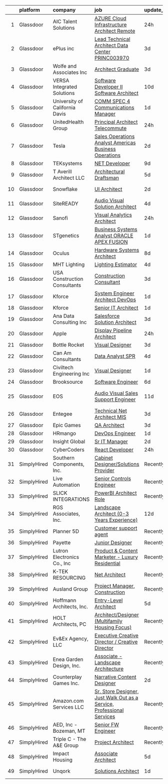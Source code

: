 

|    | platform    | company                         | job                                                                                                                                                                                                                                                                                                                                                                                                                                                                                                                                                                                                                                                                                                                                                                                                                                                                                                                                                                                                                                                                                                                                                                                                                                                                                                                                                                                                                                                                          | update_time   | location                |
|---:|:------------|:--------------------------------|:-----------------------------------------------------------------------------------------------------------------------------------------------------------------------------------------------------------------------------------------------------------------------------------------------------------------------------------------------------------------------------------------------------------------------------------------------------------------------------------------------------------------------------------------------------------------------------------------------------------------------------------------------------------------------------------------------------------------------------------------------------------------------------------------------------------------------------------------------------------------------------------------------------------------------------------------------------------------------------------------------------------------------------------------------------------------------------------------------------------------------------------------------------------------------------------------------------------------------------------------------------------------------------------------------------------------------------------------------------------------------------------------------------------------------------------------------------------------------------|:--------------|:------------------------|
|  1 | Glassdoor   | AIC Talent Solutions            | [AZURE Cloud  Infrastructure  Architect  Remote](https://www.glassdoor.com/partner/jobListing.htm?pos=114&ao=1110586&s=58&guid=000001837374181099b17047eefe7306&src=GD_JOB_AD&t=SR&vt=w&ea=1&cs=1_021272ae&cb=1664089332181&jobListingId=1008159672429&cpc=723ADC3DFE402989&jrtk=3-0-1gdpn8621ih6n801-1gdpn862g2dhd001-54eed628df11b517--6NYlbfkN0CxPkF-BzwyCLkYRtldzuYmlWlTONvvGt8X2wwBmP0USINRxlVSG11m0YhMN7f2FWr_Q_EHxxPJhHS9ixp1_cpwTIOdx0ullFSE0w9Ox8KddO4kx-i50htoJVpvzrGKp8qkAtN39V2Pif3NGzJKmbptUHWQU12lQm2X4UXW_lqej3SxARc4Xp4bSt6h1n46QRRVaS2qgPq8lwFE2G40_z0VR9hu3Qpg7VoVzKupMeO6zrenuDwDyKknPdn74dTsJOuFQUAWjF-rtcRzle4R5wdW8ZgKtBEw-MrGAJx8IaYwEt6n2C_RwLEZlntSWNVHbcFKjm8LvLz98FoIE8sy8eu2OJjdm4LAKBq8Ev2IMRrQEteeZP3xOh5vUv1J1ABU0pqDxKOMlwnUoq2Rh6z8JAfm_n-Xfcr-q1lGfLi3SvVTWraI7PalkPWA2TLoLf25g6P-UWcexgQ31NpZc2Ac2hjiGd9fi2QJWbKR6JsAXxrQyT5b50i24SYV8ggpRqX0rmXqdg6Utz0uhqHfOCCQhM5TD-TNBbW08XQ%3D)                                                                                                                                                                                                                                                                                                                                                                                                                                                                                                                                                      | 24h           | Remote                  |
|  2 | Glassdoor   | ePlus inc                       | [Lead Technical Architect  Data Center    PRINC003970](https://www.glassdoor.com/partner/jobListing.htm?pos=118&ao=1110586&s=58&guid=000001837374181099b17047eefe7306&src=GD_JOB_AD&t=SR&vt=w&ea=1&cs=1_b1d02df3&cb=1664089332181&jobListingId=1008153969046&cpc=451933188B21919D&jrtk=3-0-1gdpn8621ih6n801-1gdpn862g2dhd001-7cae83411317af1f--6NYlbfkN0B4q5ZfxtiYuHthRCrlNTaH3IgnRrb9iipLWN6eJD-7mZ_ik5fnnuNKhefJl6Hd362-wKnzanGuGAgmA98uM-bnjRFgf1a3sgbpmJVUcJpSgA5Z313VRrElYdsoZo1nSQjsJVlv1GMmpLHLByR3kx2JC3y-47lcPi6EemqoFpQ_OSMudgYAUQW_2g0_pJERq_AGrVQp3PX0TbawMnMZDDEh3BaRuL0zJADHxwdTSzB-z1KwSj-lVp9MiwJiA0u1DB-u6BiM6XffFnV54Go7UpTfaMy-EFVeUfMYoHi-8g2eW43szXXx5g6yQ1HXRxoRbocsfGuZWtLAItrpzhMpSr8sbzIX7GrFm-a9fxCxrDeSvAyOHnjF6FfTvz6dq9yacr-qrKOdfpxj6k5WE4fNoqIRIZOTjSbJswFFKZmr2von24yHE8bAK1g9n-iP_r0UrstPdpkFNLakMoFycTZY7fJcq4UOL-bruREfe6axLxpTgAICSuepF7Gan2LgCvzXSRP96cLMxZvGIHXJOxSBojvP6uSY2imtFXuU3pN_GBVf1g%3D%3D)                                                                                                                                                                                                                                                                                                                                                                                                                                                                                                                                  | 3d            | Remote                  |
|  3 | Glassdoor   | Wolfe and Associates  Inc       | [Architect Graduate](https://www.glassdoor.com/partner/jobListing.htm?pos=103&ao=1110586&s=58&guid=000001837374181099b17047eefe7306&src=GD_JOB_AD&t=SR&vt=w&ea=1&cs=1_773eb919&cb=1664089332179&jobListingId=1008154474786&cpc=D39918EEEC7506B0&jrtk=3-0-1gdpn8621ih6n801-1gdpn862g2dhd001-34ea176248ac4f1a--6NYlbfkN0DSuD1-i6yOw0A_spq0-wUw3pG4wGEpwghfMfT3FNG6r9av4v2MNC0Ecwcxp_prGNIGBXOiz6RfGdMmgJK0YlNIvrYD4PuYzqhohxCMI72P9S9N31pSoJXeVeAM10v0R3baZ8M5C3dlqOl0xjXQmtgBREtEySAY3R7l419Bpbc8fLYnmgPpTk2Pw6JoYCnrS6s6IObHCkmjdAIfkdWN8cyFd2z-APeW227u4vNJN36B7S53TmBzarJauezrGy_M0vdx7hwFkdjgiO0rTBGhrFaYBAq9hCRbIlmBjo2SMdf5pYXfLIc3cVfE6yBwsYxJdoxW5NP-oAxjDubLtF_Grx7YCsndMPIGYk76-YJ_t_cIw4qQAtgQygwG4vZ9SFFszONDCHQ-XGFooiVucqwgO3Lff_t1urieJYi7c0txLrQmCGyha4FQszP1NI1-k8zA9TOHg7rPeIQkMiY6zkUFSUnbCmStva-BArwsiqegbhB-4jXtUbqDbktAzzivWSdZkGo17LGfMSBTl8QY89e43oUw1wtigqjDEMe_nNwviF4BoHnnJTieFtrrmeVmzv2GS3LrKqnUDbVG8Q%3D%3D)                                                                                                                                                                                                                                                                                                                                                                                                                                                                                                                                    | 3d            | Fort Wayne, IN          |
|  4 | Glassdoor   | VERSA Integrated Solutions      | [Software Developer II Software Architect](https://www.glassdoor.com/partner/jobListing.htm?pos=102&ao=1110586&s=58&guid=000001837374181099b17047eefe7306&src=GD_JOB_AD&t=SR&vt=w&ea=1&cs=1_5db9ea1f&cb=1664089332179&jobListingId=1008139704686&cpc=77D8CEE05F182B4C&jrtk=3-0-1gdpn8621ih6n801-1gdpn862g2dhd001-f7a690b0c55f8e08--6NYlbfkN0CWCJSGUIUF-Yq3qKQ8OSRXtWVl8quohR2ewVP8TxwXYnzP64Jjm1i8h0HojawBlrH8-lWzom0FH-EtFMCyIfeZ1mFJryghIDYDbarZcea4rUYywEjr9f5RmpiV-KZabtngfZzhoK5QDMSpAIwE7rsQIsghtLNVDoLTrlZ7ZutYllDcSKuO6mgBuiZYFYrEi7xjMraab4K5AA6UJkXcvonCCqEHuo63OWlIrbg49aDLoM2e8YID1A8sOuPMZCoDFQZF1Btw4_5klumttSLsjceE2RKsblKzOV90YYpfBxH1ppo9UYxLMgdgaGkbbr74Vhm0hq_oeh9FLAoPF-WUw2n70NjlLwtvwWg3v_iEgMEncqJHyGA2lFve8nItCWsWFEpj_E2Fzw-jK9P7rdMcXGcvyU9l3MWJLJobp4jHRamVk4D4Ftz9UhehCd6pkix3arH1UBnm9CcSZHTprfd1EtBxpsjWXbaH3Si5ynbQw0nCtFd2RvtJT8psb3KO30PrYXgFGoR2jyniY7-it7TbgSHzWTV7bD-dqFFtyJIntIZvP4pmGFr4mY_i)                                                                                                                                                                                                                                                                                                                                                                                                                                                                                                                                          | 10d           | Remote                  |
|  5 | Glassdoor   | University of California  Davis | [COMM SPEC 4  Communications Manager ](https://www.glassdoor.com/partner/jobListing.htm?pos=117&ao=1110586&s=58&guid=000001837374181099b17047eefe7306&src=GD_JOB_AD&t=SR&vt=w&cs=1_c028254e&cb=1664089332181&jobListingId=1008158535376&cpc=B101C867B3EF2D75&jrtk=3-0-1gdpn8621ih6n801-1gdpn862g2dhd001-0dab89a2c54a6e62--6NYlbfkN0BT0ZNq-Gmd0mAgky8lnpJkZ0RDMSGMF0Z5TXhfOj6W5zNkP-dZcrSiKJvtCsXc0HJJUezyk80Yzi-UefKf6USSt--My1jd2uHJNBcjwcN_kqYJ0s86YQOc_8PepAYYj-c_vgARMzvi4Tb8DHmJgXjgX77o6rNe5VhTP0OXdTnfLzOb_2TpYcOllct-RHrEsXAVqrTQu6aW36vfxtXHTIkFc1nOgNl4eH6fbSAVGrDWajE2q9d1rFYbfPhj2YwVNG5zaY5OAzAnOZbyhJaCKqCeK-O5IT1LDIsvVXwU2W2pla4L9ai7rSvf9j9--lJNICsR_YPn716pDuQ2dl6oJ08pwwEkQDIPlPBoN-LgWbFDmpSo_028RlpzjYOqAGy_rObfkzPeOPO3jFPAMxkcrTHITfUzq-vpz9M__AwTxKgZenSg7hJnOrZbYNE0__HXKGnr8hdmBdp5d4Czu699QJdf3lJju3Atg99RITVE16IhHYfCnEXj21nDAYO9aNQMQCTHAyKuzJGkLQbIK8i24I2uPQGcmJ6sY7YhccxudO8biilSS3uh-3JISBeIKBJxvktgZv5p1RzF_7hLpH0MAL1fZSBa3kNCUCAhHtd2pF-e1lZHQbrCBeSPEqiE0bgts0mJvv2H-IWMOYZtXlUF18oMcwXfSkAm0O3zpbYvLgjzpWXop18lnxHE6uXji4_XWdNmeH2KAsXbdase4IRl_NAd)                                                                                                                                                                                                                                                                                                                                                                                   | 1d            | Davis, CA               |
|  6 | Glassdoor   | UnitedHealth Group              | [Principal Architect   Telecommute](https://www.glassdoor.com/partner/jobListing.htm?pos=115&ao=1110586&s=58&guid=000001837374181099b17047eefe7306&src=GD_JOB_AD&t=SR&vt=w&cs=1_a39a1e40&cb=1664089332181&jobListingId=1008159616811&cpc=155EB9D5185558AF&jrtk=3-0-1gdpn8621ih6n801-1gdpn862g2dhd001-877df393bf5e367e--6NYlbfkN0C8O9VKdOj_1Zh75e9_CvYhSsWVxS1Pvi5WUWhsf4w7FOycHcR50Ta-CQORLM6vDVeFlQhssCxZzTGGn9Zkgnzj9iYp2xE--oKIkGsK20UA42z3p4PR9c_LCTIlCRMYSPEiZhqWrm5rFChrN168ht4kzu3WAsUTJO1pXdvO4baGMDzx68wBGZIGcpwt8jBZP8zOmudLQHVD22B4Chs7u4kFll6G78NPjIIW2Egw7MUAfA6N-dooOqbAz9594Hwb8WZ9It9An47NwwW-iZwuv5rlg3EtMIXEzat1aWToBOy4ooeUaR_BGQV9yigkiMIK0lPz61-B1MWJxJOCE6TW3L9MPTmxSbApE8icFViZjVCwnGyGHdzf_Rv6TRJSxlnApEX408Eg_S7O2fXaNGO37j43-LuNyDbilkNAjJR5Snr7M7wP2CruDufjv35iWn-W45M%3D)                                                                                                                                                                                                                                                                                                                                                                                                                                                                                                                                                                                                                                                                        | 24h           | San Antonio, TX         |
|  7 | Glassdoor   | Tesla                           | [Sales Operations Analyst  Americas Business Operations](https://www.glassdoor.com/partner/jobListing.htm?pos=121&ao=1110586&s=58&guid=000001837374181099b17047eefe7306&src=GD_JOB_AD&t=SR&vt=w&cs=1_ae3a2b27&cb=1664089332182&jobListingId=1008157141184&cpc=2CAED5C921A5F994&jrtk=3-0-1gdpn8621ih6n801-1gdpn862g2dhd001-836459d91c6adfdb--6NYlbfkN0BkX03mv_qGbDFMol2YHqLRvzzvm2LmpzMO_FcYL_FtJlnJTzsjtFTdelRG5HbGrIeCZP9oCSI6IrQcqH146vbUg6QJccheLNQmVLUrfksjTA3_DWVzDWNAYkY9TXvMSG5HxvKlNiGscIn2FVmvRaF1KD8fWrrtU6kKee3mgDkxypnF1ZhmL374Fgsa75gDeKvHkejeJI-37N5xy3nDXyn7yU2Z68Iz5NqGyLxu6vrz4qYwwYRyVg8wsrInhw4ODmuN2N99loZa8b9G0Ebllap2I-hM1T72z3LDlT9p5SiVM4YA5XQtXbHJaRlAI5KK81GCqnkFYt1iBtE-l0n_gQUgGa4N5LRMYZGBKqqMcbjildDGb0Cxcx_8fK92FjdTiQXBOlyXhvVDHFU4WBm7zfZIu-W07ZlpvbxItMSJtMBQ-z_3fHO9-70zyblW4RwdRejW2TQnVgzwDdcHozfzx_BOlDbLnHHeq-wiEBqkq7GCxJ8bwUw8Y5n5tKxY05mLNrTM7ktUrxaR-fSKUrdsbLvm)                                                                                                                                                                                                                                                                                                                                                                                                                                                                                                                                                                 | 2d            | Draper, UT              |
|  8 | Glassdoor   | TEKsystems                      | [ NET Developer](https://www.glassdoor.com/partner/jobListing.htm?pos=120&ao=1110586&s=58&guid=000001837374181099b17047eefe7306&src=GD_JOB_AD&t=SR&vt=w&cs=1_6d4dcd21&cb=1664089332181&jobListingId=1008143933915&cpc=E773D000C9BC26FA&jrtk=3-0-1gdpn8621ih6n801-1gdpn862g2dhd001-93e9790abcc1d21c--6NYlbfkN0AuKz8EBO1xHDEL7V2YF9xF3dC_I9B9i-Zw2Jh8clPMK3KTieKealHQySFBD4L6FvM5FtAcl0VmIDNAW7DCesx6v8D16vSFffNmefxQj13umjK6CdUmK6NnUxUNHiOiLJT43b1iCYQYVugqphoGI31FZLkiK-ySRR5ZwS184OAahGgcVnAqawbe_IO-Tzi5OCoDOV8afz9d1JMWOs82MuCBdr_GVqGUfgXbR2hZdXG2sPC2jf77YEWm4Tr_4jL_SGW3GfUIUuPotMI0ginZYrhA4KEcitGLO5Gl0DuVvE7mnRp4adoofL6TPhyGpEBIVfUVcR-zdtQ4NrIPdk9YmqV31pMSoceqEbPzgUCmRamYWMNd6IPbdAGvZrvTBRLzRj5Llkl7B9SymcWWppP8PKF13jjRlwlRKjFW_FEmyo5AijJzPfhQe2BHESLCOeFn1s9iI1wzDtHeN-2MQ2Vjhwa8WjgJZYk2p-W2oUax0pM01jZSDWI2g1vU7hK3-MrwPLP2pULdJDbb7yo86mlHPsTtN0yN6Yp4hE6u61Nt9bDJoegDATYhr-wjkBdeI1L-2ZkHRB70EMul5XWMli7iuAGqx0EzlJIkvPZ1J-Nx3xEd1Ri0s3nb737n3uZ_Pk2AVrnUi2cLyc8Lc0ZabLuLEjZf4ZOdCmUf_H25asCLdB9KuBq-kh5qJpQQcSLAOdwtGEWKXsYjJnEUf6-lxrzUVKKi5lnUZCTe48tLk2_vYsTv_zPfYWcaS864US3CitWn-b-Zhv5LOWiVNUoP4u59Ub7hAyryjuZKgeUKZ_saS8ScQ1KPbWJemDSEFg88lkpIFzC15BHmes-xEm0qyGaxaI6HltjItQO5i90HHr51W1QSVotm8u-KOPP1Mzfgftl1XdieXpjSrg-1ucYZLX24tv2qzKJa8w-d1P4h7o2z_rEg-dXqoct3yHEa)                                                                                                                                                                         | 9d            | Charlotte, NC           |
|  9 | Glassdoor   | T  Averill Architect  LLC       | [Architectural Draftsman](https://www.glassdoor.com/partner/jobListing.htm?pos=105&ao=1110586&s=58&guid=000001837374181099b17047eefe7306&src=GD_JOB_AD&t=SR&vt=w&ea=1&cs=1_32b649c5&cb=1664089332180&jobListingId=1008148797349&cpc=214153447B1391FC&jrtk=3-0-1gdpn8621ih6n801-1gdpn862g2dhd001-4273ad695dd39f84--6NYlbfkN0DjL0Clq0lpCo2BXjTJa-CNZsdvZz9q1qumnKqgZruiX9qIWnTyeVuPLZT1DbYIFxLShNZ3oiD0Ir8VzfnMq0k9JGk_K6wzMgoWi8DkEFgEBxCHNM2R2cLyVhyre97LKsLkzRPqA-6Ak1uJv6FVsNpFjBYW6CAeBu9COlQAG5STKVAtBirCJ1PeKTcQM71kvbq_0UyLQMWXWXE-EXeIIr3Agbr13Y9h4vi4z-C6okFTGi_w1xHkVF1TDiHWqVtBVumerGEi1kngIt3ocV5EfKeAzgbnkNsSK6v0qOFqOWGX3iZuQo5-Xi-hM2qTFsGHoM8puIKS6DKG88MTw1k-rRWTtvuIlcQ24K4YQeEwCvhI5-EmMV0kXbdNwdU1MwYP8klzzoLsVohh1qmsotUkHa5bWty8uPSS9aPRIg8sW08mEUcDOAZwze_AfBXAC8oGZgvZbU8koyjVqSp4HAwVu4vC36XmhYBqdsgGKpOVl6-xwmThAmBo7lsDx2fA2i0oy_QInvx-v7XmH6WtDT1sg6fV)                                                                                                                                                                                                                                                                                                                                                                                                                                                                                                                                                                                           | 5d            | Annapolis, MD           |
| 10 | Glassdoor   | Snowflake                       | [UI Architect](https://www.glassdoor.com/partner/jobListing.htm?pos=129&ao=1136043&s=58&guid=000001837374181099b17047eefe7306&src=GD_JOB_AD&t=SR&vt=w&cs=1_d52f3d45&cb=1664089332183&jobListingId=1008155740082&jrtk=3-0-1gdpn8621ih6n801-1gdpn862g2dhd001-fd3655c818eb99c1-)                                                                                                                                                                                                                                                                                                                                                                                                                                                                                                                                                                                                                                                                                                                                                                                                                                                                                                                                                                                                                                                                                                                                                                                                | 2d            | San Mateo, CA           |
| 11 | Glassdoor   | SiteREADY                       | [Audio Visual Solution Architect](https://www.glassdoor.com/partner/jobListing.htm?pos=101&ao=1110586&s=58&guid=000001837374181099b17047eefe7306&src=GD_JOB_AD&t=SR&vt=w&ea=1&cs=1_0d46ea6a&cb=1664089332179&jobListingId=1008152013315&cpc=A938E184CF850189&jrtk=3-0-1gdpn8621ih6n801-1gdpn862g2dhd001-f8da22d6084f53b1--6NYlbfkN0CEkq9ErVNbJpsjymSAorrcIbhIuxAwQJnRg2deGtmrybZJYh17pfCdakm76au72fVl40M8oJmskUUze52ScoaSKRi_zWyE9nACbcTqnfB3Yfd2KvmXX_0T-Lug_8bODzvIZz-_9KVMmxPgm2pl7A8WfqX5w-BqdMlrh-eNxKetFiziaZKEWMu1ULo08zY8PpCxE2FaM_4Ad_KmJrOfjwZCFuw9jah7vX3laavx808DBOlwsVcMzCjawUygUaC9XWMW5zb9OzGU9oSAU8TqucCUIz07qbl0B7B1kPsqwH0i8fwlVeZEFeO16UIpEJQZQ5vjoRCSwtDVSOQrVaIUQGhKUEHMaPDC53SPy8ksl5jv6l9s9RyJagNt2l8D6epVZyjCqRO63hDJtnes6keFbLv2yDE3cfiv83dZlKJV0D2y35HyhWtGTyjgtTvGDfjgHlrAQaXez0s-iJJGMnhqUW2itEW-AjGO27LibfF-_3XFaM8EdqywUWPF9oSGxUiUJR5iGRyELvLmIdbwZ2WV1vdyG-Ds7GSG4ro%3D)                                                                                                                                                                                                                                                                                                                                                                                                                                                                                                                                                                     | 4d            | Remote                  |
| 12 | Glassdoor   | Sanofi                          | [Visual Analytics Architect](https://www.glassdoor.com/partner/jobListing.htm?pos=107&ao=1110586&s=58&guid=000001837374181099b17047eefe7306&src=GD_JOB_AD&t=SR&vt=w&cs=1_0b4f87f0&cb=1664089332180&jobListingId=1008159582779&cpc=C3517E2410EFB392&jrtk=3-0-1gdpn8621ih6n801-1gdpn862g2dhd001-d381ccc180830ab3--6NYlbfkN0C0xan_tKoKpHlPk2i4OCCo2ULsOmeqWWaTHcPP_CkOCc2oqmmfJ2KN2f_PyxN_4Rz7NZV81Cj932DQxUcjVGufVQejQsyZdg9DinkuCG6vTcFUr9ZwoaxvKwBgfW7xCyKqlEKsLapRlZs2WBHQOvOWUr2E2CceBNkO0rlEtU0JVNp8WpRUGG6I0kUp4Kr4w4RBSyN5ThD3PAOkf6qO6qfRYFEsx0qgNwg94NLG6ePnKLmqEZwuhy_IHOv5sIEx6GpzLPytYDuSGE7oadNK7rR_FPTVYxcfOc-j2Rf-0dkMHrZEpxtdqeed2_UAzOf4XbYEPTIdQWY3PD38auEQ2fB4JKWjyUMeP5dWGW-QEl8uXtyb0kFUBrQ_5rkYvZFkoDGycqLWbg0ukbZ_ldFMOwpahOiHQf4tdgyTBZ_hHv9gusLsZednGjz-9B3JN_ss46w%3D)                                                                                                                                                                                                                                                                                                                                                                                                                                                                                                                                                                                                                                                                               | 24h           | Bridgewater, NJ         |
| 13 | Glassdoor   | STgenetics                      | [Business Systems Analyst  ORACLE APEX FUSION](https://www.glassdoor.com/partner/jobListing.htm?pos=110&ao=1110586&s=58&guid=000001837374181099b17047eefe7306&src=GD_JOB_AD&t=SR&vt=w&ea=1&cs=1_7a886d91&cb=1664089332181&jobListingId=1008158657839&cpc=61B26E8FEFFA679F&jrtk=3-0-1gdpn8621ih6n801-1gdpn862g2dhd001-e02e0b1e68dc2bc4--6NYlbfkN0DvME8zF7Q8B_wbJz1g93GolcYm4gnOsggAVH5pUlwP1obCcIfUxHeNYWNajsEKi_23A7B-inKwE_G93bIPY0O9WIvb-Bif8NB3kBEaSQcIulw5uYKgCbNcrCbY2rxVsPSFYjDlNnbDe_-glO5cmWHDLKtpMMzsptTKMSjjMf1yRB5OCjkNGMHsRWU-zeQZLLqDquHqQCFdwgaBErG-MGxvFB98rM0in7SwXb4cBAYPaxHEMnSB5o8tx2AucwkqD3JBbhcxtsNYrbZUuySXs1uSZglcJGuLd8cpNGpY8jGUWKnNmKpvl830o9kN8KvN4QgsIQM28nsg62wxcprX31i8n8ggC2Zx5xjDwG3H7DNccW7BpR4OSUoWiImPFNEH72zqSKr9qesg2dvgY_qMVwtHsmb0GhtQ9DaHxVxHS-8GBm7Dx1VwneZQquBvdcA7sdZ5hglr2NDTL5u7jzZCLeBjiT-Q3UBGy_AD0p1CUcWIJ-KvCokVcfy7hgajLRGOX5NKk7cyRoYPbccOviBhz26A)                                                                                                                                                                                                                                                                                                                                                                                                                                                                                                                                                                      | 1d            | Navasota, TX            |
| 14 | Glassdoor   | Oculus                          | [Hardware Systems Architect](https://www.glassdoor.com/partner/jobListing.htm?pos=113&ao=1110586&s=58&guid=000001837374181099b17047eefe7306&src=GD_JOB_AD&t=SR&vt=w&cs=1_d52fff24&cb=1664089332181&jobListingId=1008145711590&cpc=155EB9D5185558AF&jrtk=3-0-1gdpn8621ih6n801-1gdpn862g2dhd001-a5ff94d743749279--6NYlbfkN0DYl4UJW4r1Vl7FEn6T9F-rD9lpC-0oMJVSiWjK_MGUd8e8cHXcpv6KPyjLHZEfqkW8BcrHOl7-vU7vBGkdD_Nax1SK0cUbvts2_TSlE2IgnfTfkATA4YpWZkdoalk1_NkXxsrUKCyLdz1zhwQs33M8woH-m4ZLERf9Ij1Yzx83pbaIx8XqYh1D0qMDB6-8JDnXSQCen_9M2T-B61wRxVnTG-uiIwIJxVyY5pDUcnMOnfK_kGF0AD74fuM4zhLr4cwvr9YG5bl9-Kl-bPj6qOUpGU41sUTZ7N9AB5F0gZu_vS6_rGGj6DRqGAbotIDX6MVRUQyVrwti3fgqqhnLHWoPEE4MqM5ZVjKq6CSj3wHXeFdkg_Ju7SEtpU3QOSM4WaamXq4w9J109cbBqpF9KruyBt2igrJFaBPAt-It_FdMhGZrksaa0lfd_wATMcwQSNvEaZeCyy2vqbglasmfyi0inY3z1E9YEeUv8sNiao-VX6M4lw0riCqT1hpg0qYCDXVixDyUTiXBGvtoW6cgnbcdKLanUpd1fTd9vHbkLP-0T1YdupdaIBgVSRJPUp07QNKZMBhain7uvRI85ekRWOC9oem9_dyOZpaVPpYmmH0i7LvdO5HuNzU6O1LbmIEdHQjPt1MsoJglrDg_1OK5tzgXxBvTbxanelOHQ2APJ2s7700v5eQm2tNu9E4ppHRO4ydkgZnE-Un92HxgPcPxhlapE7ddZmNp1nADRhiN3AbjGySS0xPOYws2hpJgqFc2szM4DKIotNm3EfUSNNAIGm1raqlzSYLbD6Irhk-vlEscEV_3bF-CTrAbQIyoLE35ic12pWPzPq_mzccX1zPSFBIL14FbUc1YvASEm9tF1Fkiqf0mq9nMnrzrv3xkvvlPq3z5ac-e5Qjeg-MV-r7GIlJbSkjNxYqYzTIKGjvHMX9VychOrfeLY5NK2heQHM6W13Tgj4SPLX92lzPje6gkrZ3J_pcxFiH5pHV141lWvizKStTcPemIFCI3MBE3bn6_MzyDMq5K_a-G5lfaot5IbxT62lF75cyaTiisCj5hSnjZEGyKf0bX5McXpnlyw8jq1P_j4UDQTQFQgw%3D%3D) | 8d            | Remote                  |
| 15 | Glassdoor   | MHT Lighting                    | [Lighting Estimator](https://www.glassdoor.com/partner/jobListing.htm?pos=106&ao=1110586&s=58&guid=000001837374181099b17047eefe7306&src=GD_JOB_AD&t=SR&vt=w&ea=1&cs=1_3e3d2b82&cb=1664089332180&jobListingId=1008151536423&cpc=71D4EE06E32D485A&jrtk=3-0-1gdpn8621ih6n801-1gdpn862g2dhd001-233ef27e66dbc2ad--6NYlbfkN0CIcIrR3lGk60qa-YXZbZOK4VpWme4znmlJDrjGxAusN8aCEUgRmGYW1GcjSJ-PUzQWLlBBeIIDAtaeUoTvLMMlRoLGx_7vPk0Y093rGKfbofwoCd1FSGXkpNVBg9MJA_f9_8q3YzpIFYBTlJyUxtpUivCk6a_enen1i0UFV5HKgZWNhMAO3gRQxx3z9UeYYU_3tkRMwW8xdQ5b6eKpG1uSlGoeSpXHZDpDBadTrsvxnal0UgI6_KmGRSK2v6Yzv1ZrG3lfDRiE9NjpCdI8-oRwOWLepeQ-c46DtUSzb5w7ChP7D-fNH1TIoD7A7YelhKKrJ3iuKIkAyUDQ0cBGb25xRlzfGggzbNbBoIUQ7xJwhAymOO-t2kuWeY4ocKhWHpCKCTtSxf7nY9XZg7ecTBFqNl6Pyrh9alZEQGWlbbE482BptPrHILrzdF9wHSdccTDQzpmjBAO9tNUzXUmp3Es7OrxTpkGVe-E2nV0NoYSIrxFqz2dItR73w0yMkKJ4fQU%3D)                                                                                                                                                                                                                                                                                                                                                                                                                                                                                                                                                                                                                  | 4d            | Remote                  |
| 16 | Glassdoor   | USA Construction Consultants    | [Construction Consultant](https://www.glassdoor.com/partner/jobListing.htm?pos=108&ao=1110586&s=58&guid=000001837374181099b17047eefe7306&src=GD_JOB_AD&t=SR&vt=w&ea=1&cs=1_83e0bbcf&cb=1664089332180&jobListingId=1008153712359&cpc=8F7BC0C6B9F707AE&jrtk=3-0-1gdpn8621ih6n801-1gdpn862g2dhd001-cf61dc46cf99062b--6NYlbfkN0Bi-g4OEguhQEx4pjzkmulzkFDPdVMQm6g82nLRMcVRUPhuZxF0TaNmBSyrJubvVa3C5hy29MJe5QY_ZbRSQ7szGBolHXM3F1-JGp8czO11Jj1HcOFzPBJt--CZSPsO019HnqETVnWW_d6uIAg4nlwd_HuNKrmtexMoMF3CcjceGtDeIXJP-63Br25FzO5WBgermGVJytqQ0GYW6H6lHntGv3GU1-Yhj_lmdjIhAa-YoAei2mOagUpZaDWotyx3CTrWtVIIKT8ajbLwlW6TA0qon-Sqy9nt8exUhdJvCtFESxGbhFwAoCYdcsaqCB80F-AqkD3EoUSeVOSR-Wufm9JbBXnbZo2TTmQBtxOHFmXFXek6_GWJSQUpqk9IeIKcRJu1F8wecX_S38M06xfeUHsWCocuHaMkmi9fJu9-vXau-X_Q-tfx6Zi8bhcqZFaDOjstOyCH60u0Em06T2OnJ91HRxGA5MwBYKIMJKecY7cuXexMaFT-OZP96h3aUePjXc90dPbOQ8HO9dAAbb0qaN0E)                                                                                                                                                                                                                                                                                                                                                                                                                                                                                                                                                                                           | 3d            | Atlanta, GA             |
| 17 | Glassdoor   | Kforce                          | [System Engineer Architect   DevOps](https://www.glassdoor.com/partner/jobListing.htm?pos=124&ao=1110586&s=58&guid=000001837374181099b17047eefe7306&src=GD_JOB_AD&t=SR&vt=w&cs=1_84655d7c&cb=1664089332182&jobListingId=1008158908529&cpc=9908D8D4413DBB8A&jrtk=3-0-1gdpn8621ih6n801-1gdpn862g2dhd001-221d31e513370cf3--6NYlbfkN0C5IatSLh_Ak1q39eQQoPIxD737RW9NeiYGvIRXkrLjEBkC4LI6KweFMaB7igpdWMnqarHt4MTMwcYOxD5FCBzvoilJh5Eu7i9nq8wZ5QwAkuzVJlgrQzQ9AKxK0R4Ufye_0yWGRjgNBaxkGZ1r6HgDSG_82cXY0a4PANPSaOOUvk_oA9n2oqXJGUAHoRN84Ul29seqX6FSlU8c-HdU8TEequG2E70KofoU9MVJKVIei2bIvEs1MS6a6QLMOVFDwjySTd_NtkwK3c3YGmwJRwksFZ9pLVaAUpAprI6zBQS65k5AC7-3rDaTGSjWsFbDNBkNKKadfIIEzdUztIox1vSUdqElwDvQfYMu-tJzhztwxLQwAPvLXGoak5b2V5vv1KEGa2mITV7PfnOCb5TN6zn0olVZ-j893x_0X1nJbA9aUnXXiWVBa1n7zD3LpBRnJmqhhpaAwB3cX96AqSKERMVB-HEwI1pjexjr12xkBQikb-wynn55Sg6QxK-PhP8pPaFyedX9UZzLr0g3kyU0MZzjAFX70fXFFBfYxpTtCJWVoza5uRVzTGMEX_8oNY148DB6MEUJl6_TrhpysrRlsBWEDFALIWaTZ9KhWfBRWAMxT3XXyYRmjeA_gskdX-dqnDNqDMPBBJOe5w%3D%3D)                                                                                                                                                                                                                                                                                                                                                                                                                                                         | 1d            | Anchorage, AK           |
| 18 | Glassdoor   | Kforce                          | [Senior IT Architect](https://www.glassdoor.com/partner/jobListing.htm?pos=123&ao=1110586&s=58&guid=000001837374181099b17047eefe7306&src=GD_JOB_AD&t=SR&vt=w&cs=1_d2002894&cb=1664089332182&jobListingId=1008158908534&cpc=FB7E4A1762AE5BEC&jrtk=3-0-1gdpn8621ih6n801-1gdpn862g2dhd001-30077c4026b799a5--6NYlbfkN0C5IatSLh_Ak1q39eQQoPIxD737RW9NeiYGvIRXkrLjEBkC4LI6KweFWWPiS1Pvvlwx__ljRt7Dlz5ZIROlOWTFo20wwJ_OuFNvAONcdQGJEqRWm6YjSHRVgaPW2kEiUhugY3Ipnm7Eq7LBOdRjUebFW2F-HPcdX-qGRr2XMfkw1Or8PW2FU_b4P-v19gwZkl4gumx-Y76j9xbyPtasyTugcmfA9cAoUxhkyK-s0TTPSprvd_CzzUITVjiW0IvanmKxjbJ-J0TE0NId0rujHdQapgd8ku3EJkduoVtCXLbuxyLrseccijN0dRgEdB8waW2_DHAbUSsUlQ9BteHEXEtiYa3-tpZXS5nDbE0ETLLsqR-sdOw2SaULCQFhhninxUr1bg7VF399KaWCysobVucwNHAq0YL5MZaaE4NXl10caFWPKbCFM9F8rvqEIspo-eSAI_wbhhuRTMBeeZPSSdOtU9Dk0Z1Yqf3iPzwZP6Hu2gd_3rKh-7HJyBh7ydnc03H2lJagmEX4MtcQJsIVKCqAGT1DH0nTuGfUwHoZEHAia9mPjBfCNn0uwcIbwUZJchW__8ArJidIK2EOaQTPMn5JrN8I0_jxxh6r5WzVYwPgNoC8q5T_yWtF)                                                                                                                                                                                                                                                                                                                                                                                                                                                                                                    | 1d            | Blue Bell, PA           |
| 19 | Glassdoor   | Ana Data Consulting Inc         | [Salesforce Solution Architect](https://www.glassdoor.com/partner/jobListing.htm?pos=112&ao=1110586&s=58&guid=000001837374181099b17047eefe7306&src=GD_JOB_AD&t=SR&vt=w&ea=1&cs=1_3fc4fb9b&cb=1664089332181&jobListingId=1008153627392&cpc=AC285F3A3ECA6BB0&jrtk=3-0-1gdpn8621ih6n801-1gdpn862g2dhd001-e817c594dc8557ef--6NYlbfkN0CE4oJ6ADOgzMo6rVWG1sja39QP9hSoep3-VANbPJrAxhmQQ9Er9BBEJWYAYblSvB1fFJrUXDlpOBek6CrXTSI0VEoQsvaiD1nzY_tIjio5oR5EubavtdeSR1l85ZZD7XIc5C37VfXvP03aGwsluVdYt1jwO0Jz0T7MS_4iVNPKqy0CzXs3DOGKjQoTYH-52WC4hMqFrZolk-A0zjsJJ7822ud19RtzEZHD_UQc7EJONIzdyVcTt5jH1rjk3O9fzNy6vr898DvL7QDEGC9k4agDnr4LTvWnxveS41He_D6m2MA_c067WCDmrwq2iThHCD9QejYNZU1twFaPsF9DsZ0j0jVAHWWKeij1mEEstsUthVL64HCM_UA2S5Gn4TlU50W5FvfuUZKV935atmFHpP_aKBB2z-RhLZpU3UjrOPPCZmAWJtXvkyDmceRUwP3IX6Hz2bQoW1q9jBh2EeG1x1xnFNljBjVYNvdqfoXVEzl4s2gl7GMG5wlYiF0923pL3KGZDno0tpDb8A%3D%3D)                                                                                                                                                                                                                                                                                                                                                                                                                                                                                                                                                                                         | 3d            | Remote                  |
| 20 | Glassdoor   | Apple                           | [Display Pipeline Architect](https://www.glassdoor.com/partner/jobListing.htm?pos=111&ao=1110586&s=58&guid=000001837374181099b17047eefe7306&src=GD_JOB_AD&t=SR&vt=w&cs=1_08ad9930&cb=1664089332180&jobListingId=1008159703270&cpc=B076152010A3B66C&jrtk=3-0-1gdpn8621ih6n801-1gdpn862g2dhd001-897363c5b19472ee--6NYlbfkN0BvKrLyj5gPmtZO9T8euul8TCxuuKNOtzRJOomxnwSEodTz2Bc-sPZl8WPllYOnI2gQ00IsSD3aleg93NtpTnPPX2CRjtEcr0KIWPJN8ouET0c19NHN5rLphmwauKsZzRKdvfGWESfOLqAceonK3y6BqOcQhmEeggu0h3DRSB3--BNXlu0y0jGk8tTgKUWnCRBGsZcPB83lPc2aRmZbf_u5eoAoJBWYWI-QKtssVrPZFPd3-RMs6wTjGWiRAiNtrQ93mqQqSOEMFPIPZ6ipiUDKdGJtNU6Ehrv8lq8Lfra7NQ7g4evJ9jHF4HfwpFlSbU3WHcT8BSCMAAUj_gJv9qKS29RbhdyIphwMy5Fmfj8ZFykcEhU475v6R4N59V71A3slrl8Rhy_I33lIgvYM-kKdEMownYJl_QD2ASjT-JSUYN5s9Co2x5DYgqhWQ4PX6jQpTqw5d5YYWQ9tT0sm2-8dqhifArx8bzprcn_eAPei4fyBKFKO6o4XxGzEudCM-QHKIK1QeVPMfjCc1bKHDqK0oT55SI4Jx0WwpcmxelX3Lj3qYFUh29f5nJvLz-528T6XY0eck_9zMJAuhTd2l7TUExgbW2Tst3-oDLibx0lz73ThKlwG6IXyirJIZ5vT5tVXNxK51f_cnaY-vGo6w-WcZpHXFe7Q374nO3IEKa4V3ifxpbEjxSD7DqV10mI3N4z5iKKgCPK6Q_kJeBjLB05Kma4TcJwnvCh_ER4Rgp2yqQ6wbnFcFLlkRwUGIDl8Sfam01XZ0ypHdyMhbU5rAQ_NUjHek6PASFg-rdTUNZwjTOw2LxHnVx-8O1ak01FX3RK68n6_Rs4LKJAEqdsOZcO3USy69NGXlF4-GMgmzv0ikhqmQHFbp2TxzPP3u3GubsB-iQWhAXDsa_smxJ-850kWATNwAuJ71o1-QWDqwm1WA-N4jakS28LMn49mazXnb7HENNBkzN_wAY3LOuJdDcwjZrhsONGkcF8%3D)                                                                                                               | 24h           | San Diego, CA           |
| 21 | Glassdoor   | Bottle Rocket                   | [Visual Designer](https://www.glassdoor.com/partner/jobListing.htm?pos=130&ao=1136043&s=58&guid=000001837374181099b17047eefe7306&src=GD_JOB_AD&t=SR&vt=w&ea=1&cs=1_dc778310&cb=1664089332183&jobListingId=1008154540821&jrtk=3-0-1gdpn8621ih6n801-1gdpn862g2dhd001-3bfb575a6058d0d2-)                                                                                                                                                                                                                                                                                                                                                                                                                                                                                                                                                                                                                                                                                                                                                                                                                                                                                                                                                                                                                                                                                                                                                                                        | 3d            | Dallas, TX              |
| 22 | Glassdoor   | Can Am Consultants              | [Data Analyst   SPR](https://www.glassdoor.com/partner/jobListing.htm?pos=126&ao=1110586&s=58&guid=000001837374181099b17047eefe7306&src=GD_JOB_AD&t=SR&vt=w&ea=1&cs=1_c987e072&cb=1664089332183&jobListingId=1008151692420&cpc=654405A9B1E0A9F5&jrtk=3-0-1gdpn8621ih6n801-1gdpn862g2dhd001-39aa6db487dbb2b7--6NYlbfkN0DP5iA7rczblxWEmgIPMCbtpntgjKYhcofeH2wrZYmOPqkjhZQvSyVW_dxwzepuYH5coZfKymIQhiPEej_0EWS49Ch6RQJxNwEVPgJP0w8jUOPKjKnJK44W6ceFZFAF2o6q0_UHZVQOJZnBqdUNqLDT55Z-eyFok2oHN7CfdY7zvAq7A10rmJpcnXTmx-FFQZ9GM5eFTZx6lMsvjKWxAhg5YUElM-LXGj1-MWoxdntorbs2OnSag0cYRki5zvy1O2Wl9kmDXEWOnPLVH6pc6XKtRF38WmVkhX7dyY6B_bRGTMgIHB_Zjt9YyDDzO9ISTfqzAoNICCFO-eY1XrE1UvcIa4SC9DYkcZocX2r7dB4oHy-YZqFUUZMaLBuKZQMvvUBkfLZ0Z-1G-9a-uuBXuLRCSU-IKrkh_0uXrIajgyInsCJ_10KMzI-VHzQhs6480wB1rUFMZRV5WoQYt3SCvnbrNuv70roE5Z5qaX3EQDGn6ChxQw_QKJMUtzuKbVW-WDBQKje-l69SIowQ8ORGRSpE)                                                                                                                                                                                                                                                                                                                                                                                                                                                                                                                                                                                                | 4d            | Orlando, FL             |
| 23 | Glassdoor   | Civiltech Engineering  Inc      | [Visual Designer](https://www.glassdoor.com/partner/jobListing.htm?pos=104&ao=1110586&s=58&guid=000001837374181099b17047eefe7306&src=GD_JOB_AD&t=SR&vt=w&ea=1&cs=1_c8c7e595&cb=1664089332180&jobListingId=1008158470622&cpc=C5F9C09AE97B3D2F&jrtk=3-0-1gdpn8621ih6n801-1gdpn862g2dhd001-dce856162c5d9c34--6NYlbfkN0BzyiZbiuML3GXV_IMPDw3uYzpz9TFv5d_THROTaI7-Eyd7WJTkeuVfrLMXWPduVdvYuBjB93frQTwp8LNcq9b-8jKlPEc_buHWIAWSNT7ZTd_8YiZ_nAWzOtCzzVRGvz5S3BabDcOqso3kRsq4274EsOxK9mm3U-V1AaSGjeFXwPferKK86LuDtnGIMaK026tXTccjpp3bcPkJha_eFFTKxnSHwxVD7xdJzJblfbDRPpQ-pK_gtUOAQ-5myPjoyZZbFCyEtxWztTawpZuPbDBxNLhfL6_5cZ3vADjkTsKHtFiGNs-yEgwoVeoVbX1-EcYf9rdt3etPqrx7TYzpWqAZL7lDLGzjna2rjDA3ZzW2Xc53sEMS223R4shzajt4pAJ6ceQD6I_hy1HEb3ZlQCfpMhyBWuIAwXdglogbjyFDz-66tS6EtsQq_I1l5oKaZ3IlXe1nP62auOuMegt0ynJfehIoP-D5KrVRgUGt97jDgQkQGz3Jhr8sek1ynHgIRsNZbdV6DsjTeA%3D%3D)                                                                                                                                                                                                                                                                                                                                                                                                                                                                                                                                                                                                       | 1d            | Itasca, IL              |
| 24 | Glassdoor   | Brooksource                     | [Software Engineer](https://www.glassdoor.com/partner/jobListing.htm?pos=116&ao=1110586&s=58&guid=000001837374181099b17047eefe7306&src=GD_JOB_AD&t=SR&vt=w&ea=1&cs=1_6775add5&cb=1664089332181&jobListingId=1008147835183&cpc=4B86475FAF393599&jrtk=3-0-1gdpn8621ih6n801-1gdpn862g2dhd001-97a8e696f10993c1--6NYlbfkN0BhNN3PPgKPbTMZB0Y0J5JTZS3FnMM-ugqbblX4_m-srDJielPNCs_lvQXXEB0CV7OqEv4KjFIQqKeRI-y2p1nChXHuS6lKcJoJEETXPPBtAbbrD4RaJlsD_3KFL7J-w0CLTPVupoOu0X95kdJP2IKg_DQnJGKjPeJiqAMssiZnQNJw2cffATiaHtpbxSIZiMpgBPdxeV3lOJhZ9Qiv4z52OaJ1CHtoNgqCdoEviJvsHoW6DwRWAFl5jvdu0Vpky-X3Yw2ahtvSkbv3kbGjT4qBJ3ewD4n-kpY2YHpwsv2fxPpIVZ_g1Yw0xBBHPRVXBT5tuLulbxUx2JRCUS3khZZQcZUuuj32-p3IHsUKyeO3DpaRLy5UXMx95ZgQNA-XDCrChh8VTEsqM3AtakH5MmJ3uiN9Hh8qS3FYgOVxTWDhollYcT3GZVUIu-dtDwuzSgMvUsPZ6d-dzRRzHfjJj46wnEsYZVfs3gizRTa32B4JAM4_Rj-7_lOvA1uiDnwdqX8ynoZYLO0YBbb3STaT_O4a)                                                                                                                                                                                                                                                                                                                                                                                                                                                                                                                                                                                                 | 6d            | Remote                  |
| 25 | Glassdoor   | EOS                             | [Audio Visual Sales Support Engineer](https://www.glassdoor.com/partner/jobListing.htm?pos=119&ao=1110586&s=58&guid=000001837374181099b17047eefe7306&src=GD_JOB_AD&t=SR&vt=w&ea=1&cs=1_5a224dba&cb=1664089332182&jobListingId=1008136840645&cpc=FB7E4A1762AE5BEC&jrtk=3-0-1gdpn8621ih6n801-1gdpn862g2dhd001-723db1ede6f0c2c3--6NYlbfkN0CPuFK2nZOxfoNNJY0Pao8GxSWpION7uy0983NRRg9RKDewEfDB7qPLIZAMCI42lkd6N_5WXGdFnCCR-tGr-ayzD49P4oWXQ_Wzm8D4GDYsfZrL-jOVpvM_3XHKhyirlcD_jgEMdCKdTr-nLrPBjyH6kY4lYkkQut-_eCf08TKtbB_S1NMTXNTn3nrl66kVjZszfJj8hImLJfWcEuD2IrNX5Y9tQlcmrHsDqQYPDWQi_MOD8DdejLEIEU9awZe6Td_-BRjRMw-xuARQOZopsr6r09wu2TX-J5TNTVzLGu8ov4f-j5a1ux_2tuCf1DotYpvhUoSmXxl4WN7Ddl5uQkudIqTSN9nV06M9eWv8ZynEgAzUe4H7s8rNypbiJjN_hOLmMkYm6jA9zOmmnvcXX8uTz6umZUSyzqa6V_c2o-ubkaQiujbqSiLVmRnr292MKo-AzlPw5jbejaBa7HoVBkLP)                                                                                                                                                                                                                                                                                                                                                                                                                                                                                                                                                                                                                                               | 11d           | San Francisco, CA       |
| 26 | Glassdoor   | Entegee                         | [Technical  Net Architect MIS](https://www.glassdoor.com/partner/jobListing.htm?pos=125&ao=1110586&s=58&guid=000001837374181099b17047eefe7306&src=GD_JOB_AD&t=SR&vt=w&ea=1&cs=1_faad89a7&cb=1664089332182&jobListingId=1008154534911&cpc=334ABAF5D42DC775&jrtk=3-0-1gdpn8621ih6n801-1gdpn862g2dhd001-426b6bf5b8e7c50d--6NYlbfkN0D6OzZjpD_hbicRkMZwNNvvxSeL23iIfvaC4EytleQ8zDIpz0YQ5KbISa7_Zvw6kCziFT0V5bTfr7bvcY4VX3qOekCAHIEXc3JZPgqHJs3r62q51DpnLtAK7Q7YsRV3wAS6bdwDOQ5_ZseKlanUx0XDmku0c2_ISfgilpY1Fko_STK0vLQwg13OzYyv8H5hEL2sFRdYZ66u9ELIh7ZGy0Vtf6bSaXnbbuL69vWSdXw0bbl8zCWqLmFU2dCWab_AmDwOyl20W57vVRJ3igfKZlxW6gLia2BsBzyfeeHeG0J7EIfvf-EGMmhDrl77_8v5lpm-NsgBFtKC6IfmQE_AHwneGD8YVIjGg3pr0tjLHd88FIepLjm_nv8wW1Lja9pAqYs7X44gtzFF8-u16e4xFGlFiEWeWO8I1xSYSiRxIipntPaEJVc8A_SERe9aePYTMns32TOBEoSwG5L6UFkiZBBL2hluO9G-aeI9iQsNMi5jhlrbK4Qq9Yfcxozb2t7hAlWvN3fyMF67sv0jdU3cebob)                                                                                                                                                                                                                                                                                                                                                                                                                                                                                                                                                                                      | 3d            | Norwell, MA             |
| 27 | Glassdoor   | Epic Games                      | [QA Architect](https://www.glassdoor.com/partner/jobListing.htm?pos=128&ao=1136043&s=58&guid=000001837374181099b17047eefe7306&src=GD_JOB_AD&t=SR&vt=w&cs=1_9fc59dc4&cb=1664089332182&jobListingId=1008153884396&jrtk=3-0-1gdpn8621ih6n801-1gdpn862g2dhd001-cd98e35c4db02eb3-)                                                                                                                                                                                                                                                                                                                                                                                                                                                                                                                                                                                                                                                                                                                                                                                                                                                                                                                                                                                                                                                                                                                                                                                                | 3d            | Cary, NC                |
| 28 | Glassdoor   | HRmango                         | [DevOps Engineer](https://www.glassdoor.com/partner/jobListing.htm?pos=109&ao=1110586&s=58&guid=000001837374181099b17047eefe7306&src=GD_JOB_AD&t=SR&vt=w&ea=1&cs=1_a0f81657&cb=1664089332180&jobListingId=1008158404339&cpc=618B7C2C2BCBC227&jrtk=3-0-1gdpn8621ih6n801-1gdpn862g2dhd001-d57e0d4fed0f5304--6NYlbfkN0Cys77-zV1IzZCaNw_p6ACV6x87kzLyx9lRABYTg6DB0bhymuiUW7ATCzHc4dbHgxuPTaozCb8HYwcYhiLRGcRTuo0NziJqifDqSd1NU0sHxhD0RIcPn9vPpfwMoDqGFLye7uXULXw_m019uvm_yS-046TUC1GTqV5bKdIQLwye6BjDgFoxvxPkhkfpS-OmnWIN_nMV8cKIVUY8dgW2HQUKsROj1lDvWMiRZ0qYm2xUPZYcf1N60x86bchmZ3GOO1AlV-kzh-m9ZsFcZG8TG4gQrv9Mg2JW3aGkcYrTC8_n8nMm9GaU9aEN6Mj1dMZX0gxrTZmEaOgk3sq3oMk7bDOScVJgsKyjVUeN904cOPuUVlNGGUYidyCL10m-YD1E3JnzaY0u86zYMpPJjzESBbwdrnJb-tFbb3U1fJ5A4sNt2e-9mKxkt7-zS4QtWDDb_W0-njMiyrTNfVlPWBrt2yEiTOv_l4RWKUzDk-JU9NbolxBM6T8ccbnvi7cFmZb6Yn53N26ACMGQcg%3D%3D)                                                                                                                                                                                                                                                                                                                                                                                                                                                                                                                                                                                                       | 1d            | Murray, UT              |
| 29 | Glassdoor   | Insight Global                  | [Sr  IT Manager](https://www.glassdoor.com/partner/jobListing.htm?pos=127&ao=1110586&s=58&guid=000001837374181099b17047eefe7306&src=GD_JOB_AD&t=SR&vt=w&ea=1&cs=1_d17de448&cb=1664089332182&jobListingId=1008156987897&jrtk=3-0-1gdpn8621ih6n801-1gdpn862g2dhd001-6d8330ed637187f4--6NYlbfkN0BKkHZu3wF05EeDimN_p6sYpKCMArvwa95YdH7UpkaBCtCWJvibIeBnqK_hfo6xOHXs3g5o6nVYCZEuXiI8R9u3AYHzlbF76VjuUJESXwy4BYTsRde7-NksENt7lc4iSi7ZjcVlwwp9ivuR1HRqOFSwrAsRvEE7eqb3ZcQq5DarSnvfFpv_LYoocOoyiP4ADwHb2-rkArukZ0Y6kwBUU49J3b4sFg7h2HjF3xWrc423dC5iZz8P0vAcK2heDlPHRrujtxgMwX6me0O9L73uwzsEzP3rKxqHAc7NvLsgcq4D6orZIfRcP9VyWpE9u1LPGtRov7Q6dckPKC-raI3wVZY-zEAej2XuLFSRsxWYwJGKcqP5hfYzKHCGGICXElma6-USb5bKrKmSz7p8uD4Owvc6W-IgQ1vb3XsxBOYUyjGHZEt4JU5_eVIaUzz8bKug6PnslObukjmX5SBpqXvi7bldZSvYVwX5iO3egDErVFBBGogffUM5HAjxKdZw4rWRjG1PsfNX-WCg1A%3D%3D)                                                                                                                                                                                                                                                                                                                                                                                                                                                                                                                                                                                                                             | 2d            | Remote                  |
| 30 | Glassdoor   | CyberCoders                     | [React Developer](https://www.glassdoor.com/partner/jobListing.htm?pos=122&ao=1110586&s=58&guid=000001837374181099b17047eefe7306&src=GD_JOB_AD&t=SR&vt=w&ea=1&cs=1_ec5b6693&cb=1664089332182&jobListingId=1008159698342&cpc=6FC5BA77C9A4CD78&jrtk=3-0-1gdpn8621ih6n801-1gdpn862g2dhd001-0b2d0369b4c634e1--6NYlbfkN0CpFJQzrgRR8WqXWK1qKKEqALWJw739KlKqr2H-MSI4eoBlI4EFrmor2FYZMP3muM0CETaZjfCSsLsUKt15KVUKKHZYSICA_LQLwSht7nx5eWrnd05JpjXWimZipjCTJQvVzHhjtKZ_Z3JOH5TiUK2qEoOd0bFmHlYqk7On96nTNEtTdsJN1HFOkQy32HVibtjFXgQ0KJu2eJfLNcdivdmuJG9pG5NsWIw5DLh7JHw84opIiizkw_TMZSKDztauxvNTqMN3ps0z6QM-RBGoud9oxU9d0QtXw9IYW5aUnlmlY_FGAQ02TrWg-aEKkFsXaZcU1Zz79w_Tn1p0nWiKLO3F-u2wA53ZH4Or9fJDsDDf8Rd-yUIT3H3LI9qpWIHG3mt6tsImH2DRbbvzjoJ7vd0UzPHyddO49RdxdEeO7kYNMM-NX2iNmPMiaj9P_gHdReUrZ1zEiifgt534J7RJFx4wFyZDvfPL6HZxGzr4NQs8Emd6K17iXF26YCoE8Sa3CDMYYuaMTmCvbsjPxN_M0OcQqyVCwKSpIesDguywgrgs_ow_6BCwoiqJL5RiIPC0Ld6fbcQDxmMjBZuL1fRArF9tae4bnOVcD0M12orCXAXGyk_svYZeqNizbRkFLIfRN6nOZkBkUn8f_cawU6LxCujNgx1y5lmtetTz_t0EmwqArFPx-Je9LCN7mE8qy4BTjGKy-cVoI6i0Gq6hrjnH57jTniEn03pSQLlJ3ufMS-UuOTqctNdns6IWbTf0HhZKDsEbSU5pxmOIeTslWt2N4EPdSuiLTMcQcva13EpBhj1GbZCoHfUqoZ4bY62bYTd6GuX62AMGqYNSX_6VJ2B1HX6xrbhQC4WTH_4AgmJzXfQarXETqNZVtZZl_JKtXDxc5a2SJrLcGAYRL1PtS-ZOkCrTUFA5dBXMuHfyWcv8GcMj8-CkRnxCoeYOBbwMtwf5hJ6aBgIv2jo9MDFuTNQsZrBIYq5SvHuz4DoHruV1HjCDSeYmQ2P9M5ye)                                                                                                   | 24h           | Chicago, IL             |
| 31 | SimplyHired | Southern Components, Inc.       | [Cabinet Designer/Solutions Provider](https://www.simplyhired.com/job/Tk1dAiLniaa6dR0oIeWU0KDAcfpp0XhRwt1HuRNRG0cfZsiFFXKn7w?q=visual+architect)                                                                                                                                                                                                                                                                                                                                                                                                                                                                                                                                                                                                                                                                                                                                                                                                                                                                                                                                                                                                                                                                                                                                                                                                                                                                                                                             | Recently      | Saint Simons Island, GA |
| 32 | SimplyHired | Live Automation                 | [Senior Controls Engineer](https://www.simplyhired.com/job/RW14UB_EyNKnBbNLLS6sL8dYUfm0abMroNBUZBTObsw_iwMt8wEAiA?q=visual+architect)                                                                                                                                                                                                                                                                                                                                                                                                                                                                                                                                                                                                                                                                                                                                                                                                                                                                                                                                                                                                                                                                                                                                                                                                                                                                                                                                        | Recently      | Sterling, MA            |
| 33 | SimplyHired | SLICK INTEGRATIONS              | [PowerBI Architect Role](https://www.simplyhired.com/job/KuyS2mLBQJRO3aADrQsPOjffwqJ0fpjWWSuJSqBQFNFwWgjiJggncg?q=visual+architect)                                                                                                                                                                                                                                                                                                                                                                                                                                                                                                                                                                                                                                                                                                                                                                                                                                                                                                                                                                                                                                                                                                                                                                                                                                                                                                                                          | Recently      | Remote                  |
| 34 | SimplyHired | RGS Associates, Inc.            | [Landscape Architect (0-3 Years Experience)](https://www.simplyhired.com/job/8YBvg5oV3sX90O0TUwE8I6aMIOrOX8fhw-3d8ke_uKTFMew5i4Yvtg?q=visual+architect)                                                                                                                                                                                                                                                                                                                                                                                                                                                                                                                                                                                                                                                                                                                                                                                                                                                                                                                                                                                                                                                                                                                                                                                                                                                                                                                      | 12d           | Lancaster, PA           |
| 35 | SimplyHired | Planner 5D                      | [Customer support agent](https://www.simplyhired.com/job/xbAiygwe47-yXBlHNaxprnKaWCtekIiBtL6r96D6W7jtMBFTINgo0A?q=visual+architect)                                                                                                                                                                                                                                                                                                                                                                                                                                                                                                                                                                                                                                                                                                                                                                                                                                                                                                                                                                                                                                                                                                                                                                                                                                                                                                                                          | Recently      | Remote                  |
| 36 | SimplyHired | Payette                         | [Junior Designer](https://www.simplyhired.com/job/vuoyl1LhkgP0HUAvIswFTfLKtdBHtWqpwYkMcRUFwwWQWjU-GC-jzg?q=visual+architect)                                                                                                                                                                                                                                                                                                                                                                                                                                                                                                                                                                                                                                                                                                                                                                                                                                                                                                                                                                                                                                                                                                                                                                                                                                                                                                                                                 | Recently      | Boston, MA              |
| 37 | SimplyHired | Lutron Electronics Co., Inc     | [Product & Content Marketer - Luxury Residential](https://www.simplyhired.com/job/-LtsoH8iU7l62qQkY-oJo-VfQyyVf0uLnlbTMGbEjpcQJpbu7cewaw?q=visual+architect)                                                                                                                                                                                                                                                                                                                                                                                                                                                                                                                                                                                                                                                                                                                                                                                                                                                                                                                                                                                                                                                                                                                                                                                                                                                                                                                 | Recently      | Coopersburg, PA         |
| 38 | SimplyHired | K-TEK RESOURCING                | [Net Architect](https://www.simplyhired.com/job/1uPQilAX3V-479ff1scEi3qUbgvzFtHzO4sMIn54SywYJQnMJ_kr7w?q=visual+architect)                                                                                                                                                                                                                                                                                                                                                                                                                                                                                                                                                                                                                                                                                                                                                                                                                                                                                                                                                                                                                                                                                                                                                                                                                                                                                                                                                   | Recently      | Remote                  |
| 39 | SimplyHired | Ausland Group                   | [Project Manager, Construction](https://www.simplyhired.com/job/8FWIn5C4C0nBq-VoedXhKjSvz5YxFxoBYJvsfVu8nZig6PvnzR-8gw?q=visual+architect)                                                                                                                                                                                                                                                                                                                                                                                                                                                                                                                                                                                                                                                                                                                                                                                                                                                                                                                                                                                                                                                                                                                                                                                                                                                                                                                                   | Recently      | Grants Pass, OR         |
| 40 | SimplyHired | Hoffmann Architects, Inc.       | [Entry-Level Architect](https://www.simplyhired.com/job/HN4w2Zv_F9Cbn-9ZotMLRfCxMDZiCejq4lUrHc9kNj3BPevSSHhIPw?q=visual+architect)                                                                                                                                                                                                                                                                                                                                                                                                                                                                                                                                                                                                                                                                                                                                                                                                                                                                                                                                                                                                                                                                                                                                                                                                                                                                                                                                           | 5d            | Alexandria, VA          |
| 41 | SimplyHired | HOLT Architects, PC             | [Architect/Designer (Multifamily Housing Focus)](https://www.simplyhired.com/job/92bW0UnSpt1rI5H5iEb4suCHxkhTd4NDV5LeC1mIONK5QO3V8lm1Sg?q=visual+architect)                                                                                                                                                                                                                                                                                                                                                                                                                                                                                                                                                                                                                                                                                                                                                                                                                                                                                                                                                                                                                                                                                                                                                                                                                                                                                                                  | Recently      | Syracuse, NY            |
| 42 | SimplyHired | Ev&Ex Agency, LLC               | [Executive Creative Director / Creative Director](https://www.simplyhired.com/job/uobZ6xiSGn9TjRfAZyuowrIm5d4FTqol79nMQRnU5WHhjHLnGpgYlw?q=visual+architect)                                                                                                                                                                                                                                                                                                                                                                                                                                                                                                                                                                                                                                                                                                                                                                                                                                                                                                                                                                                                                                                                                                                                                                                                                                                                                                                 | Recently      | Remote                  |
| 43 | SimplyHired | Enea Garden Design, Inc.        | [Associate - Landscape Architecture](https://www.simplyhired.com/job/kHfe4whs-P6wixWAWXO0OCvNYIsdNo66hn8yz_GWbp4q6JD2Cq4ewA?q=visual+architect)                                                                                                                                                                                                                                                                                                                                                                                                                                                                                                                                                                                                                                                                                                                                                                                                                                                                                                                                                                                                                                                                                                                                                                                                                                                                                                                              | Recently      | New York, NY            |
| 44 | SimplyHired | Counterplay Games Inc.          | [Narrative Content Designer](https://www.simplyhired.com/job/AdrzyKSyQQH9ZGStvfnhX3xlvpQNqWb48EmmKN0Jj2w-RFN0zASgiA?q=visual+architect)                                                                                                                                                                                                                                                                                                                                                                                                                                                                                                                                                                                                                                                                                                                                                                                                                                                                                                                                                                                                                                                                                                                                                                                                                                                                                                                                      | 2d            | Remote                  |
| 45 | SimplyHired | Amazon.com Services LLC         | [Sr. Store Designer, Just Walk Out as a Service, Professional Services](https://www.simplyhired.com/job/6kPK1RSZzjzZHSohvR0pxeGV80JuX_TWUCH11kWuN14A5r9TUPip9Q?q=visual+architect)                                                                                                                                                                                                                                                                                                                                                                                                                                                                                                                                                                                                                                                                                                                                                                                                                                                                                                                                                                                                                                                                                                                                                                                                                                                                                           | Recently      | Remote                  |
| 46 | SimplyHired | AED, Inc - Bozeman, MT          | [Senior FW Engineer](https://www.simplyhired.com/job/zINmUZXgScoXXgS_gyiF3t60esMGL8VWIM8nJ8Kv2CvxPHXAK-fHew?q=visual+architect)                                                                                                                                                                                                                                                                                                                                                                                                                                                                                                                                                                                                                                                                                                                                                                                                                                                                                                                                                                                                                                                                                                                                                                                                                                                                                                                                              | Recently      | Bozeman, MT             |
| 47 | SimplyHired | Triple C - The A&E Group        | [Project Architect](https://www.simplyhired.com/job/a4E1ltVyQupAC495VhGj1e83gZ1zFAtYO0sla6XZl4XTIH4X1fxAsg?q=visual+architect)                                                                                                                                                                                                                                                                                                                                                                                                                                                                                                                                                                                                                                                                                                                                                                                                                                                                                                                                                                                                                                                                                                                                                                                                                                                                                                                                               | Recently      | Remote                  |
| 48 | SimplyHired | Impact Housing                  | [Associate Architect](https://www.simplyhired.com/job/3VCucFTi0QXL7iiRuX60biDQEP923SdEivPDSq_RBVAe2PyDY02NHQ?q=visual+architect)                                                                                                                                                                                                                                                                                                                                                                                                                                                                                                                                                                                                                                                                                                                                                                                                                                                                                                                                                                                                                                                                                                                                                                                                                                                                                                                                             | 5d            | Los Angeles, CA         |
| 49 | SimplyHired | Unqork                          | [Solutions Architect](https://www.simplyhired.com/job/15XEeuIYhkWjr6zNG0mdD2DO3_ZxSQfoZB2nE2mbgq5X105KiDve5w?q=visual+architect)                                                                                                                                                                                                                                                                                                                                                                                                                                                                                                                                                                                                                                                                                                                                                                                                                                                                                                                                                                                                                                                                                                                                                                                                                                                                                                                                             | 1d            | New York, NY            |